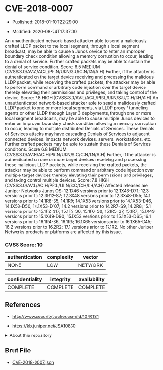# CVE-2018-0007

- Published: 2018-01-10T22:29:00

- Modified: 2020-08-24T17:37:00

An unauthenticated network-based attacker able to send a maliciously crafted LLDP packet to the local segment, through a local segment broadcast, may be able to cause a Junos device to enter an improper boundary check condition allowing a memory corruption to occur, leading to a denial of service. Further crafted packets may be able to sustain the denial of service condition. Score: 6.5 MEDIUM (CVSS:3.0/AV:A/AC:L/PR:N/UI:N/S:U/C:N/I:N/A:H) Further, if the attacker is authenticated on the target device receiving and processing the malicious LLDP packet, while receiving the crafted packets, the attacker may be able to perform command or arbitrary code injection over the target device thereby elevating their permissions and privileges, and taking control of the device. Score: 7.8 HIGH (CVSS:3.0/AV:L/AC:L/PR:L/UI:N/S:U/C:H/I:H/A:H) An unauthenticated network-based attacker able to send a maliciously crafted LLDP packet to one or more local segments, via LLDP proxy / tunneling agents or other LLDP through Layer 3 deployments, through one or more local segment broadcasts, may be able to cause multiple Junos devices to enter an improper boundary check condition allowing a memory corruption to occur, leading to multiple distributed Denials of Services. These Denials of Services attacks may have cascading Denials of Services to adjacent connected devices, impacts network devices, servers, workstations, etc. Further crafted packets may be able to sustain these Denials of Services conditions. Score 6.8 MEDIUM (CVSS:3.0/AV:N/AC:H/PR:N/UI:N/S:C/C:N/I:N/A:H) Further, if the attacker is authenticated on one or more target devices receiving and processing these malicious LLDP packets, while receiving the crafted packets, the attacker may be able to perform command or arbitrary code injection over multiple target devices thereby elevating their permissions and privileges, and taking control multiple devices. Score: 7.8 HIGH (CVSS:3.0/AV:L/AC:H/PR:L/UI:N/S:C/C:H/I:H/A:H) Affected releases are Juniper Networks Junos OS: 12.1X46 versions prior to 12.1X46-D71; 12.3 versions prior to 12.3R12-S7; 12.3X48 versions prior to 12.3X48-D55; 14.1 versions prior to 14.1R8-S5, 14.1R9; 14.1X53 versions prior to 14.1X53-D46, 14.1X53-D50, 14.1X53-D107; 14.2 versions prior to 14.2R7-S9, 14.2R8; 15.1 versions prior to 15.1F2-S17, 15.1F5-S8, 15.1F6-S8, 15.1R5-S7, 15.1R7; 15.1X49 versions prior to 15.1X49-D90; 15.1X53 versions prior to 15.1X53-D65; 16.1 versions prior to 16.1R4-S6, 16.1R5; 16.1X65 versions prior to 16.1X65-D45; 16.2 versions prior to 16.2R2; 17.1 versions prior to 17.1R2. No other Juniper Networks products or platforms are affected by this issue.

### CVSS Score: **10**

| authentication | complexity | vector |
| --- | --- | --- |
| NONE | LOW | NETWORK |

| confidentiality | integrity | availability |
| --- | --- | --- |
| COMPLETE | COMPLETE | COMPLETE |

## References

* http://www.securitytracker.com/id/1040181

* https://kb.juniper.net/JSA10830

<details>
<summary>About this repository</summary> 

  This repository is part of the project [Live Hack CVE](https://github.com/Live-Hack-CVE). Main website can be found [www.live-hack.org](https://www.live-hack.org) 
  
  Made by [Sn0wAlice](https://github.com/Sn0wAlice) for the people that care about security and need to have a feed of the latest CVEs. Hope you enjoy it, don't forget to star the repo and follow me on [Twitter](https://twitter.com/Sn0wAlice) and [Github](https://github.com/Sn0wAlice). And that is my [personnal website](https://www.alice-snow.me/)

  - [Home Page](https://github.com/Live-Hack-CVE)
  - [Framework](https://github.com/Live-Hack-CVE/cve-framework)
  - [CVE database](https://github.com/Live-Hack-CVE/full_database)
  - [Changelog](https://github.com/Live-Hack-CVE/Changelog)
</details>

## Brut File

* [CVE-2018-0007.json](https://raw.githubusercontent.com/Live-Hack-CVE/full_database/main/cves/2018/CVE-2018-0007.json)

